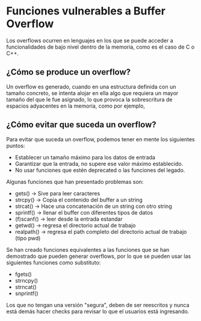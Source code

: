 # Funciones vulnerables a Buffer Overflow

Los overflows ocurren en lenguajes en los que se puede acceder a funcionalidades de bajo nivel dentro de la memoria, como es el caso de C o C++.

## ¿Cómo se produce un overflow?

Un overflow es generado, cuando en una estructura definida con un tamaño concreto, se intenta alojar en ella algo que requiera un mayor tamaño del que le fue asignado, lo que provoca la sobrescritura de espacios adyacentes en la memoria, como por ejemplo, 

## ¿Cómo evitar que suceda un overflow?

Para evitar que suceda un overflow, podemos tener en mente los siguientes puntos:

* Establecer un tamaño máximo para los datos de entrada
* Garantizar que la entrada, no supere ese valor máximo establecido.
* No usar funciones que estén deprecated o las funciones del legado.

Algunas funciones que han presentado problemas son:

* gets() -> Sive para leer caracteres
* strcpy() -> Copia el contenido del buffer a un string
* strcat() -> Hace una concatenación de un string con otro string
* sprintf() -> llenar el buffer con diferentes tipos de datos
* (f)scanf() -> leer desde la entrada estandar
* getwd() -> regresa el directorio actual de trabajo
* realpath() -> regresa el path completo del directorio actual de trabajo (tipo pwd)

Se han creado funciones equivalentes a las funciones que se han demostrado que pueden generar overflows, por lo que se pueden usar las siguientes funciones como substituto:

*  fgets() 
*  strncpy() 
*  strncat() 
*  snprintf() 

Los que no tengan una versión "segura", deben de ser reescritos y nunca está demás hacer checks para revisar lo que el usuarios está ingresando. 